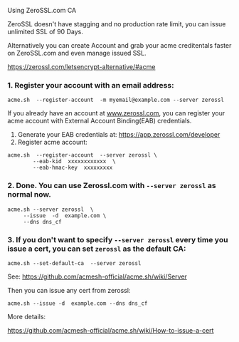 Using ZeroSSL.com CA  

ZeroSSL doesn't have stagging and no production rate limit, you can issue unlimited SSL of 90 Days.

Alternatively you can create Account and grab your acme creditentals faster on ZeroSSL.com and even manage issued SSL. 


https://zerossl.com/letsencrypt-alternative/#acme

### 1.  Register your account with an email address:

```
acme.sh  --register-account  -m myemail@example.com --server zerossl
```

If you already have an account at www.zerossl.com, you can register your acme account with External Account Binding(EAB) credentials.

1. Generate your EAB credentials at: https://app.zerossl.com/developer
2. Register acme account:

```
acme.sh  --register-account  --server zerossl \
        --eab-kid  xxxxxxxxxxxx  \
        --eab-hmac-key  xxxxxxxxx
```

### 2. Done.  You can use Zerossl.com with `--server zerossl` as normal now.

```
acme.sh --server zerossl  \
     --issue  -d  example.com \
     --dns dns_cf
```

### 3. If you don't want to specify `--server zerossl` every time you issue a cert, you can set `zerossl` as the default CA:

```
acme.sh --set-default-ca  --server zerossl
```

See: https://github.com/acmesh-official/acme.sh/wiki/Server

Then you can issue any cert from zerossl:

```
acme.sh --issue -d  example.com --dns dns_cf
```


More details: 

https://github.com/acmesh-official/acme.sh/wiki/How-to-issue-a-cert

